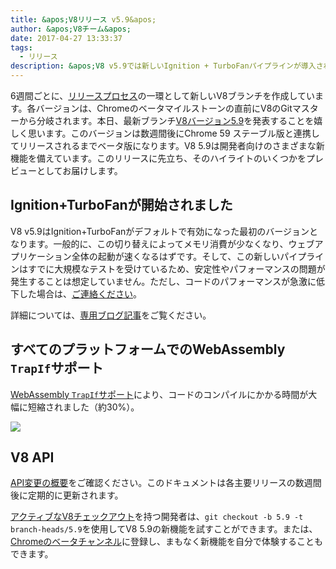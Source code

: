```yaml
---
title: &apos;V8リリース v5.9&apos;
author: &apos;V8チーム&apos;
date: 2017-04-27 13:33:37
tags:
  - リリース
description: &apos;V8 v5.9では新しいIgnition + TurboFanパイプラインが導入され、すべてのプラットフォームでWebAssembly TrapIfサポートが追加されています。&apos;
---
```

6週間ごとに、[リリースプロセス](/docs/release-process)の一環として新しいV8ブランチを作成しています。各バージョンは、Chromeのベータマイルストーンの直前にV8のGitマスターから分岐されます。本日、最新ブランチ[V8バージョン5.9](https://chromium.googlesource.com/v8/v8.git/+log/branch-heads/5.9)を発表することを嬉しく思います。このバージョンは数週間後にChrome 59 ステーブル版と連携してリリースされるまでベータ版になります。V8 5.9は開発者向けのさまざまな新機能を備えています。このリリースに先立ち、そのハイライトのいくつかをプレビューとしてお届けします。

<!--truncate-->
## Ignition+TurboFanが開始されました

V8 v5.9はIgnition+TurboFanがデフォルトで有効になった最初のバージョンとなります。一般的に、この切り替えによってメモリ消費が少なくなり、ウェブアプリケーション全体の起動が速くなるはずです。そして、この新しいパイプラインはすでに大規模なテストを受けているため、安定性やパフォーマンスの問題が発生することは想定していません。ただし、コードのパフォーマンスが急激に低下した場合は、[ご連絡ください](https://bugs.chromium.org/p/v8/issues/entry?template=Bug%20report%20for%20the%20new%20pipeline)。

詳細については、[専用ブログ記事](/blog/launching-ignition-and-turbofan)をご覧ください。

## すべてのプラットフォームでのWebAssembly `TrapIf`サポート

[WebAssembly `TrapIf`サポート](https://chromium.googlesource.com/v8/v8/+/98fa962e5f342878109c26fd7190573082ac3abe)により、コードのコンパイルにかかる時間が大幅に短縮されました（約30%）。

![](/_img/v8-release-59/angrybots.png)

## V8 API

[API変更の概要](https://docs.google.com/document/d/1g8JFi8T_oAE_7uAri7Njtig7fKaPDfotU6huOa1alds/edit)をご確認ください。このドキュメントは各主要リリースの数週間後に定期的に更新されます。

[アクティブなV8チェックアウト](/docs/source-code#using-git)を持つ開発者は、`git checkout -b 5.9 -t branch-heads/5.9`を使用してV8 5.9の新機能を試すことができます。または、[Chromeのベータチャンネル](https://www.google.com/chrome/browser/beta.html)に登録し、まもなく新機能を自分で体験することもできます。
